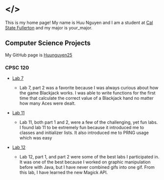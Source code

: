 # <Hello World></>

This is my home page! My name is Huu Nguyen and I am a student at [Cal State Fullerton](http://www.fullerton.edu/) and my major is your_major.

## Computer Science Projects

My GitHub page is [Huunguyen25](https://github.com/huunguyen25)

### CPSC 120

* [Lab 7]()

    * Lab 7, part 2 was a favorite because I was always curious about how the
    game Blackjack works. I was able to write functions for the first time
    that calculate the correct value of a Blackjack hand no matter how many
    Aces were dealt.

* [Lab 11](https://github.com/cpsc-fall-2023/cpsc-120-lab-11-huu-luis)

    * Lab 11, both part 1 and 2, were a few of the challenging, yet fun labs.
    I found lab 11 to be extremely fun because it introduced me to classes and
    initializer lists. It also introduced me to PRNG usage which was easy

* [Lab 12](https://github.com/cpsc-fall-2023/cpsc-120-lab-12-huu-dylan-2)

    * Lab 12, part 1, and part 2 were some of the best labs I participated 
    in. It was one of the best because I worked on graphic manipulation 
    before with Java, but I have never combined gifs into one gif. From 
    this lab, I have learned the new Magick API.